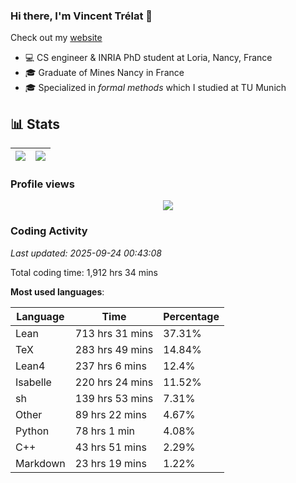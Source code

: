 ### Hi there, I'm Vincent Trélat 👋

Check out my [website](https://vtrelat.github.io)

-   💻 CS engineer & INRIA PhD student at Loria, Nancy, France
-   🎓 Graduate of Mines Nancy in France
-   🎓 Specialized in _formal methods_ which I studied at TU Munich

## 📊 **Stats**

| <img align="center" src="https://readme-stats.clckblog.space/api?username=VTrelat&show_icons=true&include_all_commits=true&theme=tokyonight&hide_border=true" /> | <img align="center" src="https://readme-stats.clckblog.space/api/top-langs/?username=VTrelat&layout=compact&theme=tokyonight&hide_border=true" /> |
| ---------------------------------------------------------------------------------------------------------------------------------------------------------------- | ------------------------------------------------------------------------------------------------------------------------------------------------- |

### Profile views

<p align="center">
 <img src="https://profile-counter.glitch.me/VTrelat/count.svg" />
</p>

<!--automations-->
### Coding Activity
_Last updated: 2025-09-24 00:43:08_

Total coding time: 1,912 hrs 34 mins

**Most used languages**:

| Language | Time | Percentage |
| ------------- | ------------- | ------------- |
| Lean | 713 hrs 31 mins | 37.31% |
| TeX | 283 hrs 49 mins | 14.84% |
| Lean4 | 237 hrs 6 mins | 12.4% |
| Isabelle | 220 hrs 24 mins | 11.52% |
| sh | 139 hrs 53 mins | 7.31% |
| Other | 89 hrs 22 mins | 4.67% |
| Python | 78 hrs 1 min | 4.08% |
| C++ | 43 hrs 51 mins | 2.29% |
| Markdown | 23 hrs 19 mins | 1.22% |

